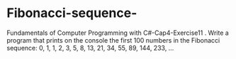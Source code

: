 # Fibonacci-sequence-
Fundamentals of Computer Programming with C#-Cap4-Exercise11
. Write a program that prints on the console the first 100 numbers in the
Fibonacci sequence: 0, 1, 1, 2, 3, 5, 8, 13, 21, 34, 55, 89, 144, 233, …
